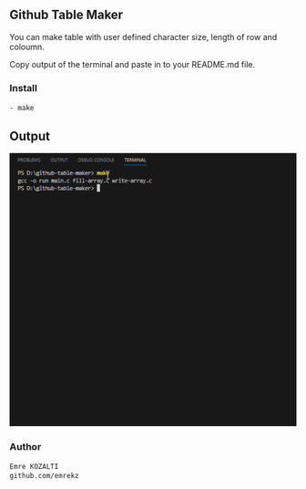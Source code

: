 ## Github Table Maker
You can make table with user defined character size, length of row and coloumn.

Copy output of the terminal and paste in to your README.md file.

###  Install
```
- make
```
## Output
![](./image/image.gif)

###  Author
```
Emre KOZALTI
github.com/emrekz
```
